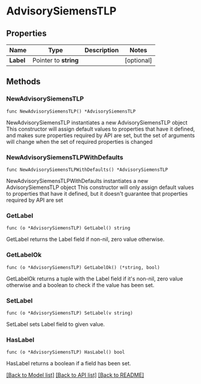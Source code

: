 # AdvisorySiemensTLP

## Properties

Name | Type | Description | Notes
------------ | ------------- | ------------- | -------------
**Label** | Pointer to **string** |  | [optional] 

## Methods

### NewAdvisorySiemensTLP

`func NewAdvisorySiemensTLP() *AdvisorySiemensTLP`

NewAdvisorySiemensTLP instantiates a new AdvisorySiemensTLP object
This constructor will assign default values to properties that have it defined,
and makes sure properties required by API are set, but the set of arguments
will change when the set of required properties is changed

### NewAdvisorySiemensTLPWithDefaults

`func NewAdvisorySiemensTLPWithDefaults() *AdvisorySiemensTLP`

NewAdvisorySiemensTLPWithDefaults instantiates a new AdvisorySiemensTLP object
This constructor will only assign default values to properties that have it defined,
but it doesn't guarantee that properties required by API are set

### GetLabel

`func (o *AdvisorySiemensTLP) GetLabel() string`

GetLabel returns the Label field if non-nil, zero value otherwise.

### GetLabelOk

`func (o *AdvisorySiemensTLP) GetLabelOk() (*string, bool)`

GetLabelOk returns a tuple with the Label field if it's non-nil, zero value otherwise
and a boolean to check if the value has been set.

### SetLabel

`func (o *AdvisorySiemensTLP) SetLabel(v string)`

SetLabel sets Label field to given value.

### HasLabel

`func (o *AdvisorySiemensTLP) HasLabel() bool`

HasLabel returns a boolean if a field has been set.


[[Back to Model list]](../README.md#documentation-for-models) [[Back to API list]](../README.md#documentation-for-api-endpoints) [[Back to README]](../README.md)


